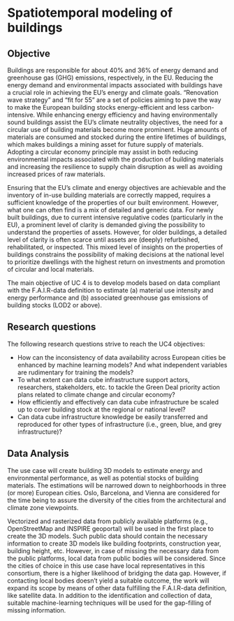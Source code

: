 Spatiotemporal modeling of buildings
==============================

## Objective
Buildings are responsible for about 40% and 36% of energy demand and greenhouse gas (GHG) emissions, respectively, in the EU. Reducing the energy demand and environmental impacts associated with buildings have a crucial role in achieving the EU’s energy and climate goals. “Renovation wave strategy” and “fit for 55” are a set of policies aiming to pave the way to make the European building stocks energy-efficient and less carbon-intensive. While enhancing energy efficiency and having environmentally sound buildings assist the EU’s climate neutrality objectives, the need for a circular use of building materials become more prominent. Huge amounts of materials are consumed and stocked during the entire lifetimes of buildings, which makes buildings a mining asset for future supply of materials. Adopting a circular economy principle may assist in both reducing environmental impacts associated with the production of building materials and increasing the resilience to supply chain disruption as well as avoiding increased prices of raw materials.

Ensuring that the EU’s climate and energy objectives are achievable and the inventory of in-use building materials are correctly mapped, requires a sufficient knowledge of the properties of our built environment. However, what one can often find is a mix of detailed and generic data. For newly built buildings, due to current intensive regulative codes (particularly in the EU), a prominent level of clarity is demanded giving the possibility to understand the properties of assets. However, for older buildings, a detailed level of clarity is often scarce until assets are (deeply) refurbished, rehabilitated, or inspected. This mixed level of insights on the properties of buildings constrains the possibility of making decisions at the national level to prioritize dwellings with the highest return on investments and promotion of circular and local materials.

The main objective of UC 4 is to develop models based on data compliant with the F.A.I.R-data definition to estimate (a) material use intensity and energy performance and (b) associated greenhouse gas emissions of building stocks (LOD2 or above).

## Research questions
The following research questions strive to reach the UC4 objectives:

+ How can the inconsistency of data availability across European cities be enhanced by machine learning models? And what independent variables are rudimentary for training the models?
+ To what extent can data cube infrastructure support actors, researchers, stakeholders, etc. to tackle the Green Deal priority action plans related to climate change and circular economy?
+ How efficiently and effectively can data cube infrastructure be scaled up to cover building stock at the regional or national level?
+ Can data cube infrastructure knowledge be easily transferred and reproduced for other types of infrastructure (i.e., green, blue, and grey infrastructure)?

## Data Analysis
The use case will create building 3D models to estimate energy and environmental performance, as well as potential stocks of building materials. The estimations will be narrowed down to neighborhoods in three (or more) European cities. Oslo, Barcelona, and Vienna are considered for the time being to assure the diversity of the cities from the architectural and climate zone viewpoints.

Vectorized and rasterized data from publicly available platforms (e.g., OpenStreetMap and INSPIRE geoportal) will be used in the first place to create the 3D models. Such public data should contain the necessary information to create 3D models like building footprints, construction year, building height, etc. However, in case of missing the necessary data from the public platforms, local data from public bodies will be considered. Since the cities of choice in this use case have local representatives in this consortium, there is a higher likelihood of bridging the data gap. However, if contacting local bodies doesn’t yield a suitable outcome, the work will expand its scope by means of other data fulfilling the F.A.I.R-data definition, like satellite data. In addition to the identification and collection of data, suitable machine-learning techniques will be used for the gap-filling of missing information.




